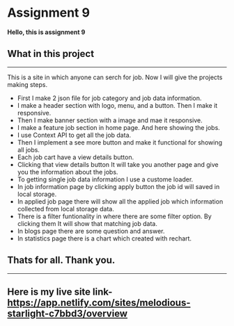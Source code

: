 # **Assignment 9**
**Hello, this is assignment 9**

## What in this project
---
This is a site in which anyone can serch for job. Now I will give the projects making steps.
- First I make 2 json file for job category and job data information.
- I make a header section with logo, menu, and a button. Then I make it responsive.
- Then I make banner section with a image and mae it responsive.
- I make a feature job section in home page. And here showing the jobs.
- I use Context API to get all the job data.
- Then I implement a see more button and make it functional for showing all jobs.
- Each job cart have a view details button.
- Clicking that view details button It will take you another page and give you the information about the jobs. 
- To getting single job data information I use a custome loader.
- In job information page by clicking apply button the job id will saved in local storage. 
- In applied job page there will show all the applied job which information collected from local storage data.
- There is a filter funtionality in where there are some filter option. By clicking them It will show that matching job data.
- In blogs page there are some question and answer.
- In statistics page there is a chart which created with rechart.
## Thats for all. Thank you.
---
## Here is my live site link- https://app.netlify.com/sites/melodious-starlight-c7bbd3/overview
